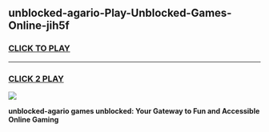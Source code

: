 
## unblocked-agario-Play-Unblocked-Games-Online-jih5f
<h3>
<a href="https://premium76.site?title=unblocked-agario&ref=25A">CLICK TO PLAY</a></h3>
<hr>

<h3>
<a href="https://premium76.site?title=unblocked-agario&ref=25A">CLICK 2 PLAY</a>
  
</h3>

<a href="https://premium76.site?title=unblocked-agario&ref=25A"><img src="https://clearcache.store/games.png"></a>


**unblocked-agario games unblocked: Your Gateway to Fun and Accessible Online Gaming**
